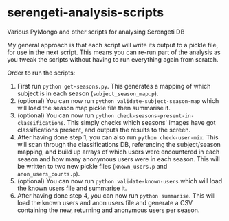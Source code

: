 # serengeti-analysis-scripts
Various PyMongo and other scripts for analysing Serengeti DB

My general approach is that each script will write its output to a pickle file, for use in the next script. This means you can re-run part of the analysis as you tweak the scripts without having to run everything again from scratch.

Order to run the scripts:

1. First run `python get-seasons.py`. This generates a mapping of which subject is in each season (`subject_season_map.p`).
2. (optional) You can now run `python validate-subject-season-map` which will load the season map pickle file then summarise it.
3. (optional) You can now run `python check-seasons-present-in-classifications`. This simply checks which seasons' images have got classifications present, and outputs the results to the screen.
4. After having done step 1, you can also run `python check-user-mix`. This will scan through the classifications DB, referencing the subject/season mapping, and build up arrays of which users were encountered in each season and how many anonymous users were in each season. This will be written to two new pickle files (`known_users.p` and `anon_users_counts.p`).
5. (optional) You can now run `python validate-known-users` which will load the known users file and summarise it.
6. After having done step 4, you can now run `python summarise`. This will load the known users and anon users file and generate a CSV containing the new, returning and anonymous users per season.



